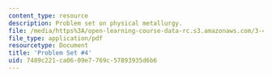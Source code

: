 ```yaml
---
content_type: resource
description: Problem set on physical metallurgy.
file: /media/https%3A/open-learning-course-data-rc.s3.amazonaws.com/3-40j-physical-metallurgy-fall-2009/7489c221ca0609e7769c57893935d6b6_MIT3_40JF09_ps4.pdf
file_type: application/pdf
resourcetype: Document
title: 'Problem Set #4'
uid: 7489c221-ca06-09e7-769c-57893935d6b6
---
```

